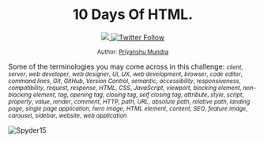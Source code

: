 
<div align="center">

  <h1> 10 Days Of HTML.</h1>
  <a class="header-badge" target="_blank" href="https://www.linkedin.com/in/priyanshu-mundra-b66626216/">
  <img src="https://img.shields.io/badge/style--5eba00.svg?label=LinkedIn&logo=linkedin&style=social">
  </a>
  <a class="header-badge" target="_blank" href="https://twitter.com/Mundr1Priyanshu">
  <img alt="Twitter Follow" src="https://img.shields.io/twitter/follow/Mundr1Priyanshu?style=social">
  </a>

<sub>Author:
<a href="" target="_blank">Priyanshu Mundra</a><br>
</sub>

</div>
</div>

Some of the terminologies you may come across in this challenge:
<small>
_client_, _server_, _web developer_, _web designer_, _UI_, _UX_, _web development_, _browser_, _code editor_, _command lines_, _Git_, _GitHub_, _Version Control_, _semantic_, _accessibility_, _responsiveness_, _compatibility_, _request_, _response_, _HTML_, _CSS_, _JavaScript_, _viewport_, _blocking element_, _non-blocking element_, _tag_, _opening tag_, _closing tag_, _self closing tag_, _attribute_, _style_, _script_, _property_, _value_, _render_, _comment_, _HTTP_, _path_, _URL_, _absolute path_, _relative path_, _landing page_, _single page application_, _hero image_, _HTML element_, _content_, _SEO_, _feature image_, _carousel_, _sidebar_, _website_, _web application_
</small>



<p align="left"> <img src="https://komarev.com/ghpvc/?username=Spyder15&label=Views&color=blue&style=plastic" alt="Spyder15" /> </p>
